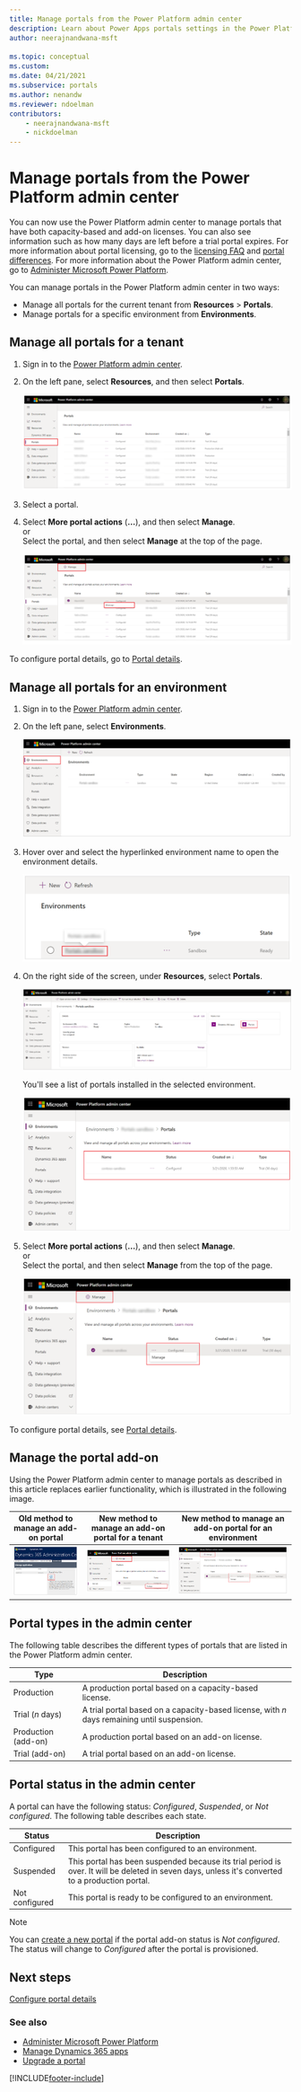 ```yaml
---
title: Manage portals from the Power Platform admin center
description: Learn about Power Apps portals settings in the Power Platform admin center.
author: neerajnandwana-msft

ms.topic: conceptual
ms.custom: 
ms.date: 04/21/2021
ms.subservice: portals
ms.author: nenandw
ms.reviewer: ndoelman
contributors:
    - neerajnandwana-msft
    - nickdoelman
---
```


# Manage portals from the Power Platform admin center

You can now use the Power Platform admin center to manage portals that have both capacity-based and add-on licenses. You can also see information such as how many days are left before a trial portal expires. For more information about portal licensing, go to the [licensing FAQ](/power-platform/admin/powerapps-flow-licensing-faq#portals) and [portal differences](../overview.md#power-apps-portals-dynamics-365-portals-and-add-on-portals). For more information about the Power Platform admin center, go to [Administer Microsoft Power Platform](/power-platform/admin/admin-documentation).

You can manage portals in the Power Platform admin center in two ways:

- Manage all portals for the current tenant from **Resources** > **Portals**.
- Manage portals for a specific environment from **Environments**.

## Manage all portals for a tenant

1. Sign in to the [Power Platform admin center](https://admin.powerplatform.microsoft.com/).

1. On the left pane, select **Resources**, and then select **Portals**.

    ![The Portals option in the Power Platform admin center.](media/power-platform-admin-center/manage-portals-all-environments.png "The Portals option in the Power Platform admin center")

1. Select a portal.

1. Select **More portal actions** (**...**), and then select **Manage**.<br>or<br>Select the portal, and then select **Manage** at the top of the page.

    ![Manage a portal from the Power Platform admin center.](media/power-platform-admin-center/portals-manage-ppac.png "Manage a portal from the Power Platform admin center")

To configure portal details, go to [Portal details](portal-details.md).

## Manage all portals for an environment

1. Sign in to the [Power Platform admin center](https://admin.powerplatform.microsoft.com/).

1. On the left pane, select **Environments**.

    ![Environment list.](media/power-platform-admin-center/environments-list.png "Environment list")

1. Hover over and select the hyperlinked environment name to open the environment details.

    ![Select an environment.](media/power-platform-admin-center/select-environment.png "Select an environment")

1. On the right side of the screen, under **Resources**, select **Portals**.

    ![Environment details.](media/power-platform-admin-center/environment-details.png "Environment details")

   You'll see a list of portals installed in the selected environment.

    ![Portals specific to an environment.](media/power-platform-admin-center/environments-portals.png "Portals specific to an environment")

1. Select **More portal actions** (**...**), and then select **Manage**.<br>or<br>Select the portal, and then select **Manage** from the top of the page.

    ![Manage a portal specific to an environment.](media/power-platform-admin-center/manage-environments-portal.png "Manage a portal specific to an environment")

To configure portal details, see [Portal details](portal-details.md).

## Manage the portal add-on

Using the Power Platform admin center to manage portals as described in this article replaces earlier functionality, which is illustrated in the following image.

| Old method to manage an add-on portal | New method to manage an add-on portal for a tenant | New method to manage an add-on portal for an environment |
| - | - | - |
| ![Old method to manage an add-on portal](media/power-platform-admin-center/old.png "Old method to manage an add-on portal") | ![New method to manage an add-on portal for a tenant](media/power-platform-admin-center/tenant.png "New method to manage an add-on portal for a tenant") | ![New method to manage an add-on portal for an environment](media/power-platform-admin-center/environment.png "New method to manage an add-on portal for an environment") |

## Portal types in the admin center

The following table describes the different types of portals that are listed in the Power Platform admin center.

| Type                |Description                                                           |
|---------------------|----------------------------------------------------------------------|
| Production          | A production portal based on a capacity-based license.               |
| Trial (*n* days)    | A trial portal based on a capacity-based license, with _n_ days remaining until suspension. |
| Production (add-on) | A production portal based on an add-on license.     |
| Trial (add-on)      | A trial portal based on an add-on license.          |

## Portal status in the admin center

A portal can have the following status: *Configured*, *Suspended*, or *Not configured*. The following table describes each state.

| Status         |  Description    |
|----------------|-----------------|
| Configured     | This portal has been configured to an environment.     |
| Suspended      | This portal has been suspended because its trial period is over. It will be deleted in seven days, unless it's converted to a production portal. |
| Not configured | This portal is ready to be configured to an environment.   |

> [!NOTE]
> You can [create a new portal](../provision-portal-add-on.md) if the portal add-on status is *Not configured*. The status will change to *Configured* after the portal is provisioned.

## Next steps

[Configure portal details](portal-details.md)

### See also

- [Administer Microsoft Power Platform](/power-platform/admin/admin-documentation)
- [Manage Dynamics 365 apps](/power-platform/admin/manage-apps)  
- [Upgrade a portal](upgrade-portal.md)


[!INCLUDE[footer-include](../../../includes/footer-banner.md)]